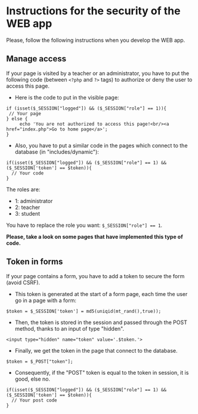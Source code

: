# Instructions for the security of the WEB app

Please, follow the following instructions when you develop the WEB app.

## Manage access

If your page is visited by a teacher or an administrator, you have to put the following code (between `<?php` and `?>` tags) to authorize or deny the user to access this page.

- Here is the code to put in the visible page:
```
if (isset($_SESSION["logged"]) && ($_SESSION["role"] == 1)){
 // Your page
} else {
     echo 'You are not authorized to access this page!<br/><a href="index.php">Go to home page</a>';
}
```

- Also, you have to put a similar code in the pages which connect to the database (in "includes/dynamic"):
```
if(isset($_SESSION["logged"]) && ($_SESSION["role"] == 1) && ($_SESSION['token'] == $token)){
  // Your code
}
```

The roles are:
- 1: administrator
- 2: teacher
- 3: student

You have to replace the role you want: `$_SESSION["role"] == 1`.

**Please, take a look on some pages that have implemented this type of code.**



## Token in forms

If your page contains a form, you have to add a token to secure the form (avoid CSRF).

- This token is generated at the start of a form page, each time the user go in a page with a form:
```
$token = $_SESSION['token'] = md5(uniqid(mt_rand(),true));
```

- Then, the token is stored in the session and passed through the POST method, thanks to an input of type "hidden".
```
<input type="hidden" name="token" value='.$token.'>
```

- Finally, we get the token in the page that connect to the database.
```
$token = $_POST["token"];
```

- Consequently, if the "POST" token is equal to the token in session, it is good, else no.
```
if(isset($_SESSION["logged"]) && ($_SESSION["role"] == 1) && ($_SESSION['token'] == $token)){
  // Your post code
}
```